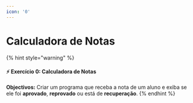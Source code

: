 ```yaml
---
icon: '0'
---
```


# Calculadora de Notas

{% hint style="warning" %}
#### ⚡️ Exercício 0: Calculadora de Notas

**Objectivos:** Criar um programa que receba a nota de um aluno e exiba se ele foi **aprovado**, **reprovado** ou está de **recuperação**.
{% endhint %}

